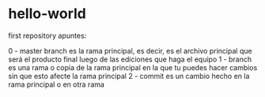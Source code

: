 # hello-world
first repository
apuntes:


0 - master branch es la rama principal, es decir, es el archivo principal que será el producto final luego de las ediciones que haga el equipo
1 - branch es una rama o copia de la rama principal en la que tu puedes hacer cambios sin que esto afecte la rama principal
2 - commit es un cambio hecho en la rama principal o en otra rama
